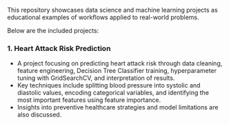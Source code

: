 This repository showcases data science and machine learning projects as educational examples of workflows applied to real-world problems.

Below are the included projects:

### 1. Heart Attack Risk Prediction
- A project focusing on predicting heart attack risk through data cleaning, feature engineering, Decision Tree Classifier training, hyperparameter tuning with GridSearchCV, and interpretation of results.
- Key techniques include splitting blood pressure into systolic and diastolic values, encoding categorical variables, and identifying the most important features using feature importance.
- Insights into preventive healthcare strategies and model limitations are also discussed.
